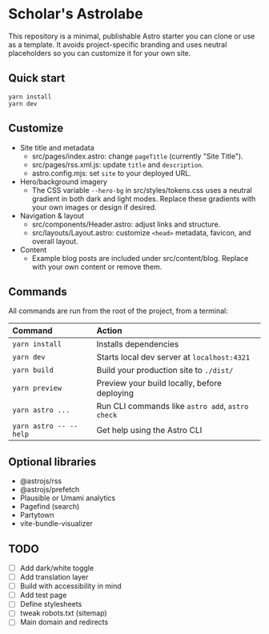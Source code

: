 # Scholar's Astrolabe

This repository is a minimal, publishable Astro starter you can clone or use as a template. It
avoids project-specific branding and uses neutral placeholders so you can customize it for your own
site.

## Quick start

```shell
yarn install
yarn dev
```

## Customize

- Site title and metadata
  - src/pages/index.astro: change `pageTitle` (currently "Site Title").
  - src/pages/rss.xml.js: update `title` and `description`.
  - astro.config.mjs: set `site` to your deployed URL.
- Hero/background imagery
  - The CSS variable `--hero-bg` in src/styles/tokens.css uses a neutral gradient in both dark and
    light modes. Replace these gradients with your own images or design if desired.
- Navigation & layout
  - src/components/Header.astro: adjust links and structure.
  - src/layouts/Layout.astro: customize `<head>` metadata, favicon, and overall layout.
- Content
  - Example blog posts are included under src/content/blog. Replace with your own content or remove
    them.

## Commands

All commands are run from the root of the project, from a terminal:

| Command                | Action                                           |
| :--------------------- | :----------------------------------------------- |
| `yarn install`         | Installs dependencies                            |
| `yarn dev`             | Starts local dev server at `localhost:4321`      |
| `yarn build`           | Build your production site to `./dist/`          |
| `yarn preview`         | Preview your build locally, before deploying     |
| `yarn astro ...`       | Run CLI commands like `astro add`, `astro check` |
| `yarn astro -- --help` | Get help using the Astro CLI                     |

## Optional libraries

- @astrojs/rss
- @astrojs/prefetch
- Plausible or Umami analytics
- Pagefind (search)
- Partytown
- vite-bundle-visualizer

## TODO

- [ ] Add dark/white toggle
- [ ] Add translation layer
- [ ] Build with accessibility in mind
- [ ] Add test page
- [ ] Define stylesheets
- [ ] tweak robots.txt (sitemap)
- [ ] Main domain and redirects
